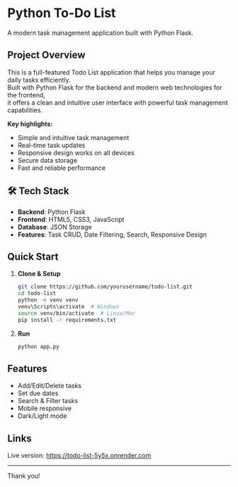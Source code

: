 
#  Python To-Do List

A modern task management application built with Python Flask.

##  Project Overview

This is a full-featured Todo List application that helps you manage your daily tasks efficiently.  
Built with Python Flask for the backend and modern web technologies for the frontend,  
it offers a clean and intuitive user interface with powerful task management capabilities.

**Key highlights:**

- Simple and intuitive task management  
- Real-time task updates  
- Responsive design works on all devices  
- Secure data storage  
- Fast and reliable performance  

## 🛠️ Tech Stack

- **Backend**: Python Flask  
- **Frontend**: HTML5, CSS3, JavaScript  
- **Database**: JSON Storage  
- **Features**: Task CRUD, Date Filtering, Search, Responsive Design  

##  Quick Start

1. **Clone & Setup**  
   ```bash
   git clone https://github.com/yourusername/todo-list.git
   cd todo-list
   python -m venv venv
   venv\Scripts\activate  # Windows
   source venv/bin/activate  # Linux/Mac
   pip install -r requirements.txt
   ````

2. **Run**

   ```bash
   python app.py
   ```

##  Features

*  Add/Edit/Delete tasks
*  Set due dates
*  Search & Filter tasks
*  Mobile responsive
*  Dark/Light mode

##  Links

 Live version: https://todo-list-5y5x.onrender.com

---

Thank you!

```


